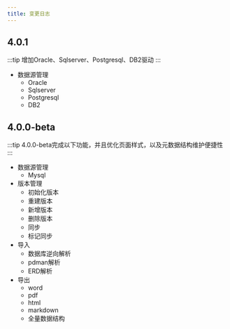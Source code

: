 ```yaml
---
title: 变更日志
---
```


## 4.0.1
:::tip
增加Oracle、Sqlserver、Postgresql、DB2驱动
:::
- 数据源管理
    - Oracle
    - Sqlserver
    - Postgresql
    - DB2

## 4.0.0-beta
:::tip
4.0.0-beta完成以下功能，并且优化页面样式，以及元数据结构维护便捷性
:::
- 数据源管理
    - Mysql
- 版本管理
    - 初始化版本
    - 重建版本
    - 新增版本
    - 删除版本
    - 同步
    - 标记同步
- 导入
    - 数据库逆向解析
    - pdman解析
    - ERD解析
- 导出
    - word
    - pdf
    - html
    - markdown
    - 全量数据结构
